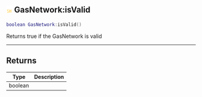 ## ![shared](.gitbook/assets/shared.png) GasNetwork:isValid


```lua
boolean GasNetwork:isValid()
```

Returns true if the GasNetwork is valid



------
## Returns

| Type | Description |
| ---- | ----------: |
| boolean |  |

